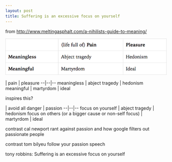 ```yaml
---
layout: post
title: Suffering is an excessive focus on yourself
---
```


from http://www.meltingasphalt.com/a-nihilists-guide-to-meaning/

![table](/images/meaning_vs_pleasure.png)

 | pain | pleasure
 --|--|--
 meaningless | abject tragedy | hedonism
 meaningful | martyrdom | ideal

inspires this?

 | avoid all danger | passion
 --|--|--
 focus on yourself | abject tragedy | hedonism
 focus on others (or a bigger cause or non-self focus) | martyrdom | ideal


contrast cal newport rant against passion and how google filters out passionate people

contrast tom bilyeu follow your passion speech

 

 tony robbins: Suffering is an excessive focus on yourself